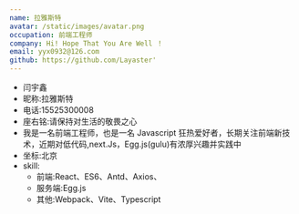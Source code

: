 ```yaml
---
name: 拉雅斯特
avatar: /static/images/avatar.png
occupation: 前端工程师
company: Hi! Hope That You Are Well ！
email: yyx0932@126.com
github: https://github.com/Layaster'
---
```


- 闫宇鑫
- 昵称:拉雅斯特
- 电话:15525300008
- 座右铭:请保持对生活的敬畏之心
- 我是一名前端工程师，也是一名 Javascript 狂热爱好者，长期关注前端新技术，近期对低代码,next.Js，Egg.js(gulu)有浓厚兴趣并实践中
- 坐标:北京
- skill:
  - 前端:React、ES6、Antd、Axios、
  - 服务端:Egg.js
  - 其他:Webpack、Vite、Typescript
